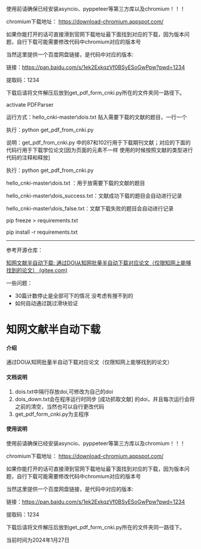 

使用前请确保已经安装asyncio、pyppeteer等第三方库以及chromium！！！

chromium下载地址：
https://download-chromium.appspot.com/

如果你能打开的话可直接滑到官网下载地址最下面找到对应的下载，因为版本问题，自行下载可能需要修改代码中chromium对应的版本号

当然这里提供一个百度网盘链接，是代码中对应的版本:

链接：https://pan.baidu.com/s/1ek2ExkqzVf0BSyESoGwPpw?pwd=1234

提取码：1234

下载后请将文件解压后放到get_pdf_form_cnki.py所在的文件夹同一路径下。

activate PDFParser

运行方式：hello_cnki-master\dois.txt 贴入需要下载的文献的题目，一行一个

执行：python get_pdf_from_cnki.py

说明：get_pdf_from_cnki.py 中的87和102行用于下载期刊文献；对应的下面的代码行用于下载学位论文[因为页面的元素不一样 使用的时候按照文献的类型进行代码的注释和释放]

执行：python get_pdf_from_cnki.py

hello_cnki-master\dois.txt ：用于放需要下载的文献的题目

hello_cnki-master\dois_success.txt：文献成功下载的题目会自动进行记录

hello_cnki-master\dois_false.txt：文献下载失败的题目会自动进行记录

pip freeze > requirements.txt

pip install -r requirements.txt

---

参考开源仓库：

[知网文献半自动下载: 通过DOI从知网批量半自动下载对应论文（仅限知网上能够找到的论文） (gitee.com)](https://gitee.com/zhong_huiqi/hello_cnki)

一些问题：

- 30篇计数停止是全部可下的情况 没考虑有搜不到的
- 如何自动通过跳过滑块验证

# 知网文献半自动下载

#### 介绍

通过DOI从知网批量半自动下载对应论文（仅限知网上能够找到的论文）

#### 文档说明

1. dois.txt中隔行存放doi,可修改为自己的doi
2. dois_down.txt会在程序运行时同步 [成功抓取文献] 的doi，并且每次运行会将之前的清空，当然也可以自行更改代码
3. get_pdf_form_cnki.py为主程序

#### 使用说明

使用前请确保已经安装asyncio、pyppeteer等第三方库以及chromium！！！

chromium下载地址：
https://download-chromium.appspot.com/

如果你能打开的话可直接滑到官网下载地址最下面找到对应的下载，因为版本问题，自行下载可能需要修改代码中chromium对应的版本号

当然这里提供一个百度网盘链接，是代码中对应的版本:

链接：https://pan.baidu.com/s/1ek2ExkqzVf0BSyESoGwPpw?pwd=1234

提取码：1234

下载后请将文件解压后放到get_pdf_form_cnki.py所在的文件夹同一路径下。

当前时间为2024年1月27日
